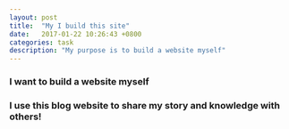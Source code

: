 ```yaml
---
layout: post
title:  "My I build this site"
date:   2017-01-22 10:26:43 +0800
categories: task
description: "My purpose is to build a website myself"
---
```


### I want to build a website myself

### I use this blog website to share my story and knowledge with others!